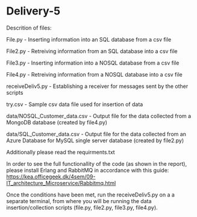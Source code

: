 # Delivery-5

Descrition of files:

File.py - Inserting information into an SQL database from a csv file

File2.py - Retreiving information from an SQL database into a csv file

File3.py - Inserting information into a NOSQL database from a csv file

File4.py - Retreiving information from a NOSQL database into a csv file

receiveDeliv5.py - Establishing a receiver for messages sent by the other scripts

try.csv - Sample csv data file used for insertion of data

data/NOSQL_Customer_data.csv - Output file for the data collected from a MongoDB database (created by file4.py)

data/SQL_Customer_data.csv - Output file for the data collected from an Azure Database for MySQL single server database (created by file2.py)

Additionally please read the requirments.txt

In order to see the full functionallity of the code (as shown in the report), please install Erlang and RabbitMQ in accordance with this guide:
https://kea.officegeek.dk/4sem/09-IT_architecture_Microservice/Rabbitmq.html

Once the conditions have been met, run the receiveDeliv5.py on a a separate terminal, from where you will be running the data insertion/collection scripts (file.py, file2.py, file3.py, file4.py).
